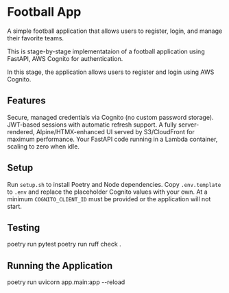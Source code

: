 # Football App

A simple football application that allows users to register, login, and manage their favorite teams.

This is stage-by-stage implementataion of a football application using FastAPI, AWS Cognito for authentication.

In this stage, the application allows users to register and login using AWS Cognito.

## Features
Secure, managed credentials via Cognito (no custom password storage).
JWT-based sessions with automatic refresh support.
A fully server-rendered, Alpine/HTMX-enhanced UI served by S3/CloudFront for maximum performance.
Your FastAPI code running in a Lambda container, scaling to zero when idle.

## Setup
Run `setup.sh` to install Poetry and Node dependencies.
Copy `.env.template` to `.env` and replace the placeholder Cognito values with your own.
At a minimum `COGNITO_CLIENT_ID` must be provided or the application will not start.

## Testing
poetry run pytest
poetry run ruff check .

## Running the Application
poetry run uvicorn app.main:app --reload
